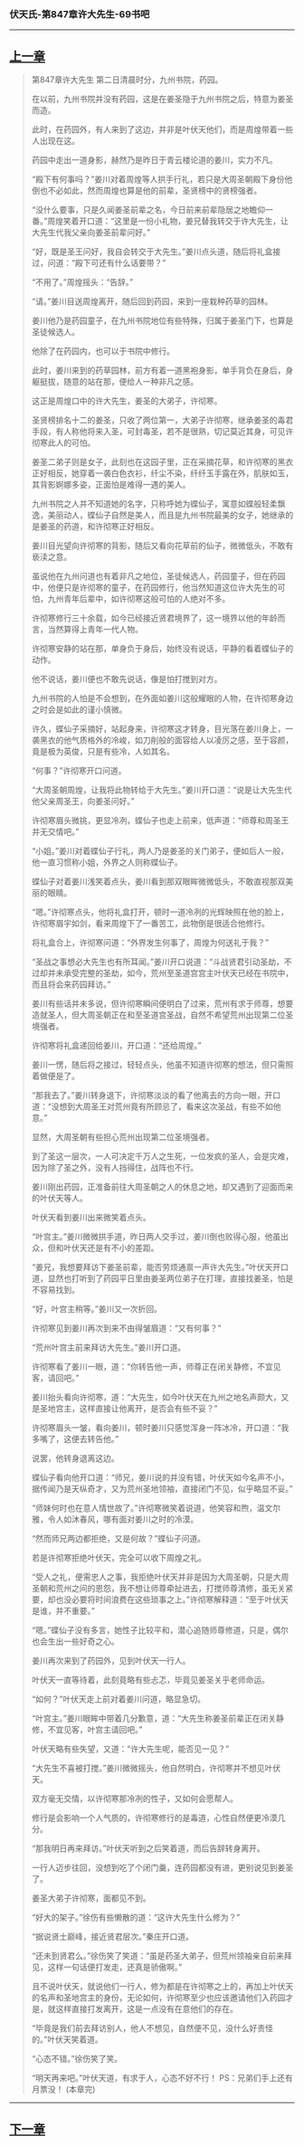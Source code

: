 ### 伏天氏-第847章许大先生-69书吧

--------
[上一章](./e2df82ea941625b45f5ae3f7355ae0fe.md)
--------


>
>
>
>第847章许大先生
>第二日清晨时分，九州书院，药园。
>
>在以前，九州书院并没有药园，这是在姜圣隐于九州书院之后，特意为姜圣而造。
>
>此时，在药园外，有人来到了这边，并非是叶伏天他们，而是周煌带着一些人出现在这。
>
>药园中走出一道身影，赫然乃是昨日于青云楼论道的姜川，实力不凡。
>
>“殿下有何事吗？”姜川对着周煌等人拱手行礼，若只是大周圣朝殿下身份他倒也不必如此，然而周煌也算是他的前辈，圣贤榜中的贤榜强者。
>
>“没什么要事，只是久闻姜圣前辈之名，今日前来前辈隐居之地瞻仰一番。”周煌笑着开口道：“这里是一份小礼物，姜兄替我转交于许大先生，让大先生代我父亲向姜圣前辈问好。”
>
>“好，既是圣王问好，我自会转交于大先生。”姜川点头道，随后将礼盒接过，问道：“殿下可还有什么话要带？”
>
>“不用了。”周煌摇头：“告辞。”
>
>“请。”姜川目送周煌离开，随后回到药园，来到一座栽种药草的园林。
>
>姜川他乃是药园童子，在九州书院地位有些特殊，归属于姜圣门下，也算是圣徒候选人。
>
>他除了在药园内，也可以于书院中修行。
>
>此时，姜川来到的药草园林，前方有着一道黑袍身影，单手背负在身后，身躯挺拔，随意的站在那，便给人一种非凡之感。
>
>这正是周煌口中的许大先生，姜圣的大弟子，许彻寒。
>
>圣贤榜排名十二的姜圣，只收了两位第一，大弟子许彻寒，继承姜圣的毒君手段，有人称他将来入圣，可封毒圣，若不是很熟，切记莫近其身，可见许彻寒此人的可怕。
>
>姜圣二弟子则是女子，此刻也在这园子里，正在采摘花草，和许彻寒的黑衣正好相反，她穿着一袭白色衣衫，纤尘不染，纤纤玉手露在外，肌肤如玉，其背影婀娜多姿，正面怕是难得一遇的美人。
>
>九州书院之人并不知道她的名字，只称呼她为蝶仙子，寓意如蝶般轻柔飘逸，美丽动人，蝶仙子自然是美人，而且是九州书院最美的女子，她继承的是姜圣的药道，和许彻寒正好相反。
>
>姜川目光望向许彻寒的背影，随后又看向花草前的仙子，微微低头，不敢有亵渎之意。
>
>虽说他在九州问道也有着非凡之地位，圣徒候选人，药园童子，但在药园中，他便只是许彻寒的童子，在药园修行，他当然知道这位许大先生的可怕，九州青年后辈中，如许彻寒这般可怕的人绝对不多。
>
>许彻寒修行三十余载，如今已经接近贤君境界了，这一境界以他的年龄而言，当然算得上青年一代人物。
>
>许彻寒安静的站在那，单身负于身后，始终没有说话，平静的看着蝶仙子的动作。
>
>他不说话，姜川便也不敢先说话，像是怕打搅到对方。
>
>九州书院的人怕是不会想到，在外面如姜川这般耀眼的人物，在许彻寒身边之时会是如此的谨小慎微。
>
>许久，蝶仙子采摘好，站起身来，许彻寒这才转身，目光落在姜川身上，一袭黑衣的他气质格外的冷峻，如刀削般的面容给人以凌厉之感，至于容颜，竟是极为英俊，只是有些冷，人如其名。
>
>“何事？”许彻寒开口问道。
>
>“大周圣朝周煌，让我将此物转给于大先生。”姜川开口道：“说是让大先生代他父亲周圣王，向姜圣问好。”
>
>许彻寒眉头微挑，更显冷冽，蝶仙子也走上前来，低声道：“师尊和周圣王并无交情吧。”
>
>“小姐。”姜川对着蝶仙子行礼，两人乃是姜圣的关门弟子，便如后人一般，他一直习惯称小姐，外界之人则称蝶仙子。
>
>蝶仙子对着姜川浅笑着点头，姜川看到那双眼眸微微低头，不敢直视那双美丽的眼睛。
>
>“嗯。”许彻寒点头，他将礼盒打开，顿时一道冷冽的光辉映照在他的脸上，许彻寒眉宇如剑，看来周煌下了一番苦工，此物倒是很适合他修行。
>
>将礼盒合上，许彻寒问道：“外界发生何事了，周煌为何送礼于我？”
>
>“圣战之事想必大先生也有所耳闻。”姜川开口说道：“斗战贤君引动圣劫，不过却并未承受完整的圣劫，如今，荒州至圣道宫宫主叶伏天已经在书院中，而且将会来药园拜访。”
>
>姜川有些话并未多说，但许彻寒瞬间便明白了过来，荒州有求于师尊，想要造就圣人，但大周圣朝正在和至圣道宫圣战，自然不希望荒州出现第二位圣境强者。
>
>许彻寒将礼盒递回给姜川，开口道：“还给周煌。”
>
>姜川一愣，随后将之接过，轻轻点头，他虽不知道许彻寒的想法，但只需照着做便是了。
>
>“那我去了。”姜川转身退下，许彻寒淡淡的看了他离去的方向一眼，开口道：“没想到大周圣王对荒州竟有所顾忌了，看来这次圣战，有些不如他意。”
>
>显然，大周圣朝有些担心荒州出现第二位圣境强者。
>
>到了圣这一层次，一人可决定千万人之生死，一位发疯的圣人，会是灾难，因为除了圣之外，没有人挡得住，战阵也不行。
>
>姜川刚出药园，正准备前往大周圣朝之人的休息之地，却又遇到了迎面而来的叶伏天等人。
>
>叶伏天看到姜川出来微笑着点头。
>
>“叶宫主。”姜川微微拱手道，昨日两人交手过，姜川倒也败得心服，他虽出众，但和叶伏天还是有不小的差距。
>
>“姜兄，我想要拜访下姜圣前辈，能否劳烦通禀一声许大先生。”叶伏天开口道，显然也打听到了药园平日里由姜圣两位弟子在打理，直接找姜圣，怕是不容易找到。
>
>“好，叶宫主稍等。”姜川又一次折回。
>
>许彻寒见到姜川再次到来不由得皱眉道：“又有何事？”
>
>“荒州叶宫主前来拜访大先生。”姜川开口道。
>
>许彻寒看了姜川一眼，道：“你转告他一声，师尊正在闭关静修，不宜见客，请回吧。”
>
>姜川抬头看向许彻寒，道：“大先生，如今叶伏天在九州之地名声颇大，又是圣地宫主，这样直接让他离开，是否会有些不妥？”
>
>许彻寒眉头一皱，看向姜川，顿时姜川只感觉浑身一阵冰冷，开口道：“我多嘴了，这便去转告他。”
>
>说罢，他转身退离这边。
>
>蝶仙子看向他开口道：“师兄，姜川说的并没有错，叶伏天如今名声不小，据传闻乃是天纵奇才，又为荒州圣地领袖，直接闭门不见，似乎略显不妥。”
>
>“师妹何时也在意人情世故了。”许彻寒微笑着说道，他笑容和煦，温文尔雅，令人如沐春风，哪有面对姜川之时的冷漠。
>
>“然而师兄两边都拒绝，又是何故？”蝶仙子问道。
>
>若是许彻寒拒绝叶伏天，完全可以收下周煌之礼。
>
>“受人之礼，便需忠人之事，我拒绝叶伏天并非是因为大周圣朝，只是大周圣朝和荒州之间的恩怨，我不想让师尊牵扯进去，打搅师尊清修，虽无关紧要，却也没必要将时间浪费在这些琐事之上。”许彻寒解释道：“至于叶伏天是谁，并不重要。”
>
>“嗯。”蝶仙子没有多言，她性子比较平和，潜心追随师尊修道，只是，偶尔也会生出一些好奇之心。
>
>姜川再次来到了药园外，见到叶伏天一行人。
>
>叶伏天一直等待着，此刻竟略有些忐忑，毕竟见姜圣关乎老师命运。
>
>“如何？”叶伏天走上前对着姜川问道，略显急切。
>
>“叶宫主。”姜川眼眸中带着几分歉意，道：“大先生称姜圣前辈正在闭关静修，不宜见客，叶宫主请回吧。”
>
>叶伏天略有些失望，又道：“许大先生呢，能否见一见？”
>
>“大先生不喜被打搅。”姜川微微摇头，他自然明白，许彻寒并不想见叶伏天。
>
>双方毫无交情，以许彻寒那冷冽的性子，又如何会愿帮人。
>
>修行是会影响一个人气质的，许彻寒修行的是毒道，心性自然便更冷漠几分。
>
>“那我明日再来拜访。”叶伏天听到之后笑着道，而后告辞转身离开。
>
>一行人迈步往回，没想到吃了个闭门羹，连药园都没有进，更别说见到姜圣了。
>
>姜圣大弟子许彻寒，面都见不到。
>
>“好大的架子。”徐伤有些懒散的道：“这许大先生什么修为？”
>
>“据说贤士巅峰，接近贤君层次。”秦庄开口道。
>
>“还未到贤君么。”徐伤笑了笑道：“虽是药圣大弟子，但荒州领袖亲自前来拜见，这样一句话便打发走，还真是骄傲啊。”
>
>且不说叶伏天，就说他们一行人，修为都是在许彻寒之上的，再加上叶伏天的名声和圣地宫主的身份，无论如何，许彻寒至少也应该邀请他们入药园才是，就这样直接打发离开，这是一点没有在意他们的存在。
>
>“毕竟是我们前去拜访别人，他人不想见，自然便不见，没什么好责怪的。”叶伏天笑着道。
>
>“心态不错。”徐伤笑了笑。
>
>“明天再来吧。”叶伏天道，有求于人，心态不好不行！
>PS：兄弟们手上还有月票没！
>(本章完)
>
>

--------
[下一章](./81c5a29fd02412dcf31ada18143744f1.md)
--------
